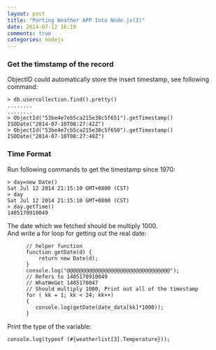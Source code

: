 ```yaml
---
layout: post
title: "Porting Weather APP Into Node.js(3)"
date: 2014-07-12 16:19
comments: true
categories: nodejs
---
```

### Get the timstamp of the record
ObjectID could automatically store the insert timestamp, see following command:     

```
> db.usercollection.find().pretty()
........
........
> ObjectId("53be4e7eb5ca215e38c5f651").getTimestamp()
ISODate("2014-07-10T08:27:42Z")
> ObjectId("53be4e7cb5ca215e38c5f650").getTimestamp()
ISODate("2014-07-10T08:27:40Z")

```
### Time Format
Run following commands to get the timestamp since 1970:     

```
> day=new Date()
Sat Jul 12 2014 21:15:10 GMT+0800 (CST)
> day
Sat Jul 12 2014 21:15:10 GMT+0800 (CST)
> day.getTime()
1405170910049

```
The date which we fetched should be multiply 1000.    
And write a for loop for getting out the real date:   

```
      // helper function
      function getDate(d) {
          return new Date(d);
      }
      console.log("@@@@@@@@@@@@@@@@@@@@@@@@@@@@@@@@@");
      // Refers to 1405170910049
      // WhatWeGet 1405170047
      // Should multiply 1000, Print out all of the timestamp
      for ( kk = 1; kk < 24; kk++)
      {
         console.log(getDate(date_data[kk]*1000));
      }

```

Print the type of the variable:    

```
console.log(typeof (#{weatherlist[3].Temperature}));

```


